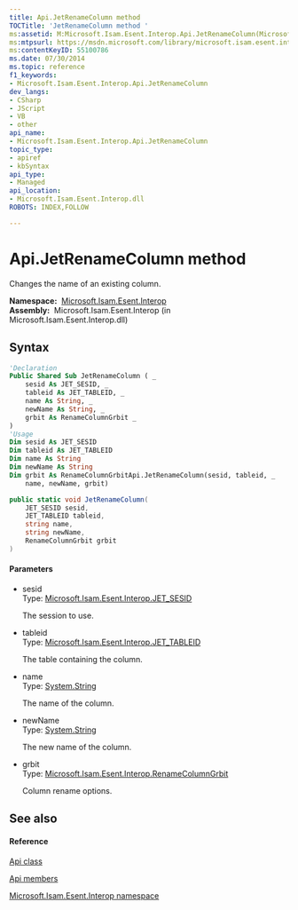 ```yaml
---
title: Api.JetRenameColumn method 
TOCTitle: 'JetRenameColumn method '
ms:assetid: M:Microsoft.Isam.Esent.Interop.Api.JetRenameColumn(Microsoft.Isam.Esent.Interop.JET_SESID,Microsoft.Isam.Esent.Interop.JET_TABLEID,System.String,System.String,Microsoft.Isam.Esent.Interop.RenameColumnGrbit)
ms:mtpsurl: https://msdn.microsoft.com/library/microsoft.isam.esent.interop.api.jetrenamecolumn(v=EXCHG.10)
ms:contentKeyID: 55100786
ms.date: 07/30/2014
ms.topic: reference
f1_keywords:
- Microsoft.Isam.Esent.Interop.Api.JetRenameColumn
dev_langs:
- CSharp
- JScript
- VB
- other
api_name: 
- Microsoft.Isam.Esent.Interop.Api.JetRenameColumn
topic_type: 
- apiref
- kbSyntax
api_type: 
- Managed
api_location: 
- Microsoft.Isam.Esent.Interop.dll
ROBOTS: INDEX,FOLLOW

---
```


# Api.JetRenameColumn method

Changes the name of an existing column.

**Namespace:**  [Microsoft.Isam.Esent.Interop](hh596136\(v=exchg.10\).md)  
**Assembly:**  Microsoft.Isam.Esent.Interop (in Microsoft.Isam.Esent.Interop.dll)

## Syntax

``` vb
'Declaration
Public Shared Sub JetRenameColumn ( _
    sesid As JET_SESID, _
    tableid As JET_TABLEID, _
    name As String, _
    newName As String, _
    grbit As RenameColumnGrbit _
)
'Usage
Dim sesid As JET_SESID
Dim tableid As JET_TABLEID
Dim name As String
Dim newName As String
Dim grbit As RenameColumnGrbitApi.JetRenameColumn(sesid, tableid, _
    name, newName, grbit)
```

``` csharp
public static void JetRenameColumn(
    JET_SESID sesid,
    JET_TABLEID tableid,
    string name,
    string newName,
    RenameColumnGrbit grbit
)
```

#### Parameters

  - sesid  
    Type: [Microsoft.Isam.Esent.Interop.JET_SESID](hh596745\(v=exchg.10\).md)  
    
    The session to use.

<!-- end list -->

  - tableid  
    Type: [Microsoft.Isam.Esent.Interop.JET_TABLEID](hh566310\(v=exchg.10\).md)  
    
    The table containing the column.

<!-- end list -->

  - name  
    Type: [System.String](https://docs.microsoft.com/dotnet/api/system.string?redirectedfrom=MSDN)  
    
    The name of the column.

<!-- end list -->

  - newName  
    Type: [System.String](https://docs.microsoft.com/dotnet/api/system.string?redirectedfrom=MSDN)  
    
    The new name of the column.

<!-- end list -->

  - grbit  
    Type: [Microsoft.Isam.Esent.Interop.RenameColumnGrbit](hh577800\(v=exchg.10\).md)  
    
    Column rename options.

## See also

#### Reference

[Api class](dn292211\(v=exchg.10\).md)

[Api members](dn292213\(v=exchg.10\).md)

[Microsoft.Isam.Esent.Interop namespace](hh596136\(v=exchg.10\).md)

